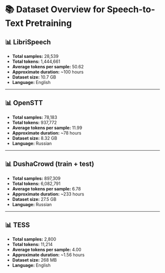 # 📚 Dataset Overview for Speech-to-Text Pretraining

## 📊 LibriSpeech
- **Total samples:** 28,539  
- **Total tokens:** 1,444,661  
- **Average tokens per sample:** 50.62  
- **Approximate duration:** ~100 hours  
- **Dataset size:** 10.7 GB
- **Language:** English

---

## 📊 OpenSTT
- **Total samples:** 78,183  
- **Total tokens:** 937,772  
- **Average tokens per sample:** 11.99  
- **Approximate duration:** ~78 hours  
- **Dataset size:** 8.32 GB
- **Language:** Russian

---

## 📊 DushaCrowd (train + test)
- **Total samples:** 897,309  
- **Total tokens:** 6,082,791  
- **Average tokens per sample:** 6.78  
- **Approximate duration:** ~233 hours  
- **Dataset size:** 27.5 GB
- **Language:** Russian

---

## 📊 TESS
- **Total samples:** 2,800  
- **Total tokens:** 11,214  
- **Average tokens per sample:** 4.00  
- **Approximate duration:** ~1.56 hours  
- **Dataset size:** 268 MB
- **Language:** English
